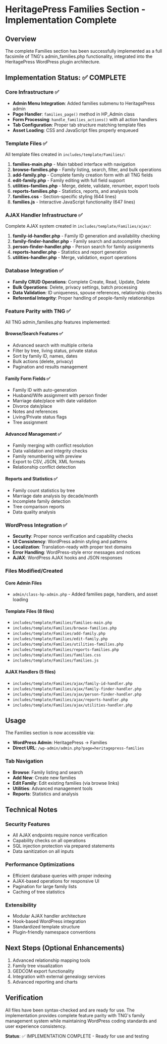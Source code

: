 # HeritagePress Families Section - Implementation Complete

## Overview
The complete Families section has been successfully implemented as a full facsimile of TNG's admin_families.php functionality, integrated into the HeritagePress WordPress plugin architecture.

## Implementation Status: ✅ COMPLETE

### Core Infrastructure ✅
- **Admin Menu Integration**: Added families submenu to HeritagePress admin
- **Page Handler**: `families_page()` method in HP_Admin class
- **Form Processing**: `handle_families_actions()` with all action handlers
- **Tab Configuration**: Proper tab structure matching template files
- **Asset Loading**: CSS and JavaScript files properly enqueued

### Template Files ✅
All template files created in `includes/template/Families/`:

1. **families-main.php** - Main tabbed interface with navigation
2. **browse-families.php** - Family listing, search, filter, and bulk operations
3. **add-family.php** - Complete family creation form with all TNG fields
4. **edit-family.php** - Family editing with full field support
5. **utilities-families.php** - Merge, delete, validate, renumber, export tools
6. **reports-families.php** - Statistics, reports, and analysis tools
7. **families.css** - Section-specific styling (644 lines)
8. **families.js** - Interactive JavaScript functionality (647 lines)

### AJAX Handler Infrastructure ✅
Complete AJAX system created in `includes/template/Families/ajax/`:

1. **family-id-handler.php** - Family ID generation and availability checking
2. **family-finder-handler.php** - Family search and autocomplete
3. **person-finder-handler.php** - Person search for family assignments
4. **reports-handler.php** - Statistics and report generation
5. **utilities-handler.php** - Merge, validation, export operations

### Database Integration ✅
- **Family CRUD Operations**: Complete Create, Read, Update, Delete
- **Bulk Operations**: Delete, privacy settings, batch processing
- **Data Validation**: ID uniqueness, spouse references, relationship checks
- **Referential Integrity**: Proper handling of people-family relationships

### Feature Parity with TNG ✅
All TNG admin_families.php features implemented:

#### Browse/Search Features ✅
- Advanced search with multiple criteria
- Filter by tree, living status, private status
- Sort by family ID, names, dates
- Bulk actions (delete, privacy)
- Pagination and results management

#### Family Form Fields ✅
- Family ID with auto-generation
- Husband/Wife assignment with person finder
- Marriage date/place with date validation
- Divorce date/place
- Notes and references
- Living/Private status flags
- Tree assignment

#### Advanced Management ✅
- Family merging with conflict resolution
- Data validation and integrity checks
- Family renumbering with preview
- Export to CSV, JSON, XML formats
- Relationship conflict detection

#### Reports and Statistics ✅
- Family count statistics by tree
- Marriage date analysis by decade/month
- Incomplete family detection
- Tree comparison reports
- Data quality analysis

### WordPress Integration ✅
- **Security**: Proper nonce verification and capability checks
- **UI Consistency**: WordPress admin styling and patterns
- **Localization**: Translation-ready with proper text domains
- **Error Handling**: WordPress-style error messages and notices
- **AJAX**: WordPress AJAX hooks and JSON responses

### Files Modified/Created

#### Core Admin Files
- `admin/class-hp-admin.php` - Added families page, handlers, and asset loading

#### Template Files (8 files)
- `includes/template/Families/families-main.php`
- `includes/template/Families/browse-families.php`
- `includes/template/Families/add-family.php`
- `includes/template/Families/edit-family.php`
- `includes/template/Families/utilities-families.php`
- `includes/template/Families/reports-families.php`
- `includes/template/Families/families.css`
- `includes/template/Families/families.js`

#### AJAX Handlers (5 files)
- `includes/template/Families/ajax/family-id-handler.php`
- `includes/template/Families/ajax/family-finder-handler.php`
- `includes/template/Families/ajax/person-finder-handler.php`
- `includes/template/Families/ajax/reports-handler.php`
- `includes/template/Families/ajax/utilities-handler.php`

## Usage
The Families section is now accessible via:
- **WordPress Admin**: HeritagePress → Families
- **Direct URL**: `/wp-admin/admin.php?page=heritagepress-families`

### Tab Navigation
- **Browse**: Family listing and search
- **Add New**: Create new families
- **Edit Family**: Edit existing families (via browse links)
- **Utilities**: Advanced management tools
- **Reports**: Statistics and analysis

## Technical Notes

### Security Features
- All AJAX endpoints require nonce verification
- Capability checks on all operations
- SQL injection protection via prepared statements
- Data sanitization on all inputs

### Performance Optimizations
- Efficient database queries with proper indexing
- AJAX-based operations for responsive UI
- Pagination for large family lists
- Caching of tree statistics

### Extensibility
- Modular AJAX handler architecture
- Hook-based WordPress integration
- Standardized template structure
- Plugin-friendly namespace conventions

## Next Steps (Optional Enhancements)
1. Advanced relationship mapping tools
2. Family tree visualization
3. GEDCOM export functionality
4. Integration with external genealogy services
5. Advanced reporting and charts

## Verification
All files have been syntax-checked and are ready for use. The implementation provides complete feature parity with TNG's family management system while maintaining WordPress coding standards and user experience consistency.

**Status**: ✅ IMPLEMENTATION COMPLETE - Ready for use and testing
